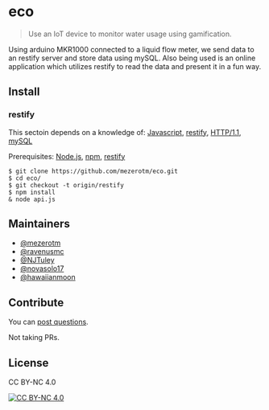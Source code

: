 # eco
> Use an IoT device to monitor water usage using gamification.

Using arduino MKR1000 connected to a liquid flow meter, we send data to an restify server and store data using mySQL.
Also being used is an online application which utilizes restify to read the data and present it in a fun way.


## Install
### restify
This sectoin depends on a knowledge of: [Javascript](https://developer.mozilla.org/en-US/docs/Web/JavaScript), [restify](https://restify.com/), [HTTP/1.1](https://tools.ietf.org/html/rfc2616), [mySQL](https://www.mysql.com/)

Prerequisites: [Node.js](https://nodejs.org/en/), [npm](https://www.npmjs.com/), [restify](https://restify.com/)
```
$ git clone https://github.com/mezerotm/eco.git
$ cd eco/
$ git checkout -t origin/restify
$ npm install
& node api.js
```

## Maintainers
- [@mezerotm](https://github.com/mezerotm)
- [@ravenusmc](https://github.com/ravenusmc)
- [@NJTuley](https://github.com/NJTuley)
- [@novasolo17](https://github.com/novasolo17)
- [@hawaiianmoon](https://github.com/hawaiianmoon)

## Contribute
You can [post questions](https://github.com/mezerotm/eco/issues).

Not taking PRs.

## License
CC BY-NC 4.0

[![CC BY-NC 4.0](https://i.creativecommons.org/l/by-nc/4.0/80x15.png)](https://creativecommons.org/licenses/by-nc/4.0/legalcode)
